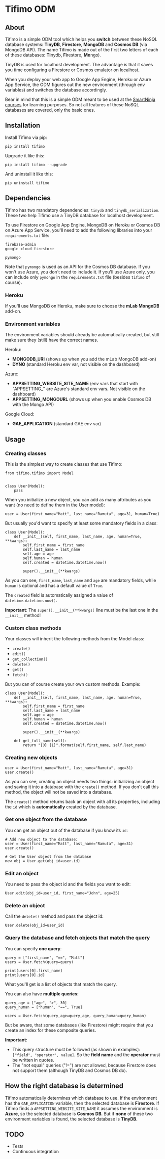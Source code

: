 # Tifimo ODM

## About

Tifimo is a simple ODM tool which helps you **switch** between these NoSQL database systems: **TinyDB**, **Firestore**, **MongoDB** and **Cosmos DB** (via MongoDB API). The name Tifimo is made out of the first two letters of each of these databases: **Ti**nydb, **Fi**restore, **Mo**ngo).

TinyDB is used for localhost development. The advantage is that it saves you time configuring a Firestore or Cosmos emulator on localhost.

When you deploy your web app to Google App Engine, Heroku or Azure App Service, the ODM figures out the new environment (through env variables) and switches the database accordingly.

Bear in mind that this is a simple ODM meant to be used at the [SmartNinja courses](https://www.smartninja.org) for learning purposes. So not all
features of these NoSQL databases are covered, only the basic ones.

## Installation

Install Tifimo via pip:

	pip install tifimo

Upgrade it like this:

	pip install tifimo --upgrade

And uninstall it like this:

	pip uninstall tifimo

## Dependencies

Tifimo has two mandatory dependencies: `tinydb` and `tinydb_serialization`. These two help Tifimo use a TinyDB database for localhost development.

To use Firestore on Google App Engine, MongoDB on Heroku or Cosmos DB on Azure App Service, you'll need to add the following libraries into your `requirements.txt` file:

    firebase-admin
    google-cloud-firestore
    
    pymongo

Note that `pymongo` is used as an API for the Cosmos DB database. If you won't use Azure, you don't need to include it. If you'll use Azure only, you can include only `pymongo` in the `requirements.txt` file (besides `tifimo` of course).

### Heroku

If you'll use MongoDB on Heroku, make sure to choose the **mLab MongoDB** add-on.

### Environment variables

The environment variables should already be automatically created, but still make sure they (still) have the correct names.

Heroku:

- **MONGODB_URI** (shows up when you add the mLab MongoDB add-on)
- **DYNO** (standard Heroku env var, not visible on the dashboard)

Azure:

- **APPSETTING_WEBSITE_SITE_NAME** (env vars that start with "APPSETTING_" are Azure's standard env vars. Not visible on the dashboard)
- **APPSETTING_MONGOURL** (shows up when you enable Cosmos DB with the Mongo API)

Google Cloud:

- **GAE_APPLICATION** (standard GAE env var)

## Usage

### Creating classes

This is the simplest way to create classes that use Tifimo:

```python3
from tifimo.tifimo import Model


class User(Model):
    pass

```

When you initialize a new object, you can add as many attributes as you want (no need to define them in the User model):

```python3
user = User(first_name="Matt", last_name="Ramuta", age=31, human=True)

```

But usually you'd want to specify at least some mandatory fields in a class:

```python3
class User(Model):
    def __init__(self, first_name, last_name, age, human=True, **kwargs):
        self.first_name = first_name
        self.last_name = last_name
        self.age = age
        self.human = human
        self.created = datetime.datetime.now()

        super().__init__(**kwargs)

```

As you can see, `first_name`, `last_name` and `age` are mandatory fields, while `human` is optional and has a default value of `True`.

The `created` field is automatically assigned a value of `datetime.datetime.now()`.

**Important**: The `super().__init__(**kwargs)` line must be the last one in the `__init__` method!

### Custom class methods

Your classes will inherit the following methods from the Model class:

- `create()`
- `edit()`
- `get_collection()`
- `delete()`
- `get()`
- `fetch()`

But you can of course create your own custom methods. Example:

```python3
class User(Model):
    def __init__(self, first_name, last_name, age, human=True, **kwargs):
        self.first_name = first_name
        self.last_name = last_name
        self.age = age
        self.human = human
        self.created = datetime.datetime.now()

        super().__init__(**kwargs)
    
    def get_full_name(self):
        return "{0} {1}".format(self.first_name, self.last_name)

```

### Creating new objects

```python3
user = User(first_name="Matt", last_name="Ramuta", age=31)
user.create()

```

As you can see, creating an object needs two things: initializing an object and saving it into a database with the `create()` method. If you don't call this method, the object will not be saved into a database.

The `create()` method returns back an object with all its properties, including the `id` which is **automatically** created by the database.

### Get one object from the database

You can get an object out of the database if you know its `id`:

```python3
# Add new object to the database:
user = User(first_name="Matt", last_name="Ramuta", age=31)
user.create()

# Get the User object from the database
new_obj = User.get(obj_id=user.id)

```

### Edit an object

You need to pass the object id and the fields you want to edit:

```python3
User.edit(obj_id=user_id, first_name="John", age=25)

```

### Delete an object

Call the `delete()` method and pass the object id:

```python3
User.delete(obj_id=user_id)

```

### Query the database and fetch objects that match the query

You can specify **one query**:

```python3
query = ["first_name", "==", "Matt"]
users = User.fetch(query=query)

print(users[0].first_name)
print(users[0].id)

```

What you'll get is a list of objects that match the query.

You can also have **multiple queries**:

```python3
query_age = ["age", ">", 30]
query_human = ["human", "==", True]

users = User.fetch(query_age=query_age, query_human=query_human)

```

But be aware, that some databases (like Firestore) might require that you create an index for these composite queries.

**Important:**

- This query structure must be followed (as shown in examples): `["field", "operator", value]`. So the **field name** and 
the **operator** must be written in quotes.
- The "not equal" queries ("!=") are not allowed, because Firestore does not support them (although TinyDB and Cosmos 
DB do).

## How the right database is determined

Tifimo automatically determines which database to use. If the environment has the `GAE_APPLICATION` variable, then 
the selected database is **Firestore**. If Tifimo finds a `APPSETTING_WEBSITE_SITE_NAME` it assumes the environment is 
**Azure**, so the selected database is **Cosmos DB**. But if **none** of these two environment variables is found, the 
selected database is **TinyDB**.

## TODO

- Tests
- Continuous integration
